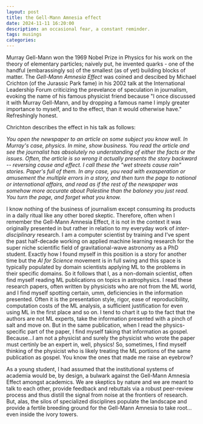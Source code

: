 ```yaml
---
layout: post
title: the Gell-Mann Amnesia effect
date: 2024-11-11 16:20:00
description: an occasional fear, a constant reminder.
tags: musings
categories: 
---
```


Murray Gell-Mann won the 1969 Nobel Prize in Physics for his work on the theory of elementary particles; naively put, he invented quarks - one of the handful (embarassingly so) of the smallest (as of yet) building blocks of matter. The _Gell-Mann Amnesia Effect_ was coined and descibed by Michael Crichton (of the Jurassic Park fame) in his 2002 talk at the International Leadership Forum criticizing the prevelance of speculation in journalism, evoking the name of his famous physicist friend because "I once discussed it with Murray Gell-Mann, and by dropping a famous name I imply greater importance to myself, and to the effect, than it would otherwise have." Refreshingly honest.

Chrichton describes the effect in his talk as follows:

_You open the newspaper to an article on some subject you know well. In Murray's case, physics. In mine, show business. You read the article and see the journalist has absolutely no understanding of either the facts or the issues. Often, the article is so wrong it actually presents the story backward -- reversing cause and effect. I call these the "wet streets cause rain" stories. Paper's full of them. In any case, you read with exasperation or amusement the multiple errors in a story, and then turn the page to national or international affairs, and read as if the rest of the newspaper was somehow more accurate about Palestine than the baloney you just read. You turn the page, and forget what you know._

I know nothing of the business of journalism except consuming its products in a daily ritual like any other bored skeptic. Therefore, often when I remember the Gell-Mann Amnesia Effect, it is not in the context it was originally presented in but rather in relation to my everyday work of _inter-disciplinary_ research. I am a computer scientist by training and I've spent the past half-decade working on applied machine learning research for the super niche scientific field of gravitational-wave astronomy as a PhD student. Exactly how I found myself in this position is a story for another time but the _AI for Science_ movement is in full swing and this space is typically populated by domain scientists applying ML to the problems in their specific domains. So it follows that I, as a non-domain scientist, often find myself reading ML publications on topics in astrophysics. I read these research papers, often written by physicists who are not from the ML world, and I find myself spotting certain, umm, deficiencies in the information presented. Often it is the presentation style, rigor, ease of reproducibility, computation costs of the ML analysis, a sufficient justification for even using ML in the first place and so on. I tend to chart it up to the fact that the authors are not ML experts, take the information presented with a pinch of salt and move on. But in the same publication, when I read the physics-specific part of the paper, I find myself taking that information as gospel. Because...I am not a physicist and surely the physicist who wrote the paper must certinly be an expert in, well, physics! So, sometimes, I find myself thinking of the physicist who is likely treating the ML portions of the same publication as gospel. You know the ones that made me raise an eyebrow?

As a young student, I had assumed that the institutional systems of academia would be, by design, a bulwark against the Gell-Mann Amnesia Effect amongst academics. We are skeptics by nature and we are meant to talk to each other, provide feedback and rebuttals via a robust peer-review process and thus distill the signal from noise at the frontiers of research. But, alas, the silos of specialized disciplines populate the landscape and provide a fertile breeding ground for the Gell-Mann Amnesia to take root... even inside the ivory towers.
